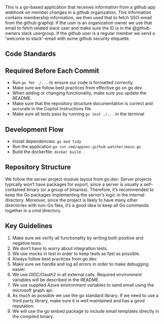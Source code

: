 This is a go-based application that receives information from a github app webhook on member changes in a github organization. This information contains membership information, we then used that to fetch SSO-email from the github graphql. If the user is an organization owner we use that email to fetch related slack user and make sure the ID is in the @github-owners slack usergroup. If the github user is a regular member we send a 'welcome to slack'-email with some github security etiquette.

## Code Standards

## Required Before Each Commit
- Run `go fmt ./...` to ensure our code is formatted correctly.
- Make sure we follow best practices from effective go on go.dev.
- When adding or changing functionality, make sure you update the README.
- Make sure that the repository structure documentation is correct and accurate in the Copilot Instructions file
- Make sure all tests pass by running `go test ./...` in the terminal

## Development Flow
- Install dependencies: `go mod tidy`
- Run the application `go run cmd/appsec-github-watcher/main.go`
- Build the dockerfile: `docker build .`

## Repository Structure
We follow the server project module layout from go.dev: Server projects typically won’t have packages for export, since a server is usually a self-contained binary (or a group of binaries). Therefore, it’s recommended to keep the Go packages implementing the server’s logic in the internal directory. Moreover, since the project is likely to have many other directories with non-Go files, it’s a good idea to keep all Go commands together in a cmd directory

## Key Guidelines
1. Make sure we verify all functionality by writing both positive and negative tests.
2. We don't have to worry about integration tests.
3. We use mocks in test in order to keep tests as fast as possible.
4. Always follow best practices from go.dev.
5. Make sure we handle and log all errors in order to make debugging easier.
6. We use OIDC/Oauth2 in all external calls. Required environment variables will be described in the README.
7. We use supplied Azure environment variables to send email using the microsoft graph api.
8. As much as possible we use the go standard library. If we need to use a third party library, make sure it is well maintained and has a good reputation.
9. We will use the go embed package to include email templates directly in the compiled binary.